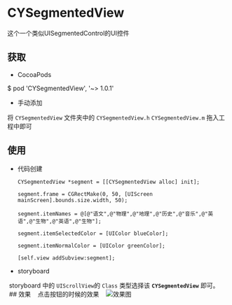 # CYSegmentedView

这个一个类似UISegmentedControl的UI控件


## 获取
- CocoaPods

$ pod 'CYSegmentedView', '~> 1.0.1'

- 手动添加

将 `CYSegmentedView` 文件夹中的 `CYSegmentedView.h` `CYSegmentedView.m` 拖入工程中即可

## 使用

- 代码创建


    `CYSegmentedView *segment = [[CYSegmentedView alloc] init];`

    `segment.frame = CGRectMake(0, 50, [UIScreen mainScreen].bounds.size.width, 50);`

    `segment.itemNames = @[@"语文",@"物理",@"地理",@"历史",@"音乐",@"英语",@"生物",@"英语",@"生物"];`

    `segment.itemSelectedColor = [UIColor blueColor];`

    `segment.itemNormalColor = [UIColor greenColor];`

    `[self.view addSubview:segment];`


- storyboard

 storyboard 中的 `UIScrollView`的 `Class` 类型选择该 **`CYSegmentedView`** 即可。
 
 ## 效果
 
 点击按钮的时候的效果
 
 ![效果图](https://delims.github.io/cocoapods/images/segmented.gif)
 
 
 
